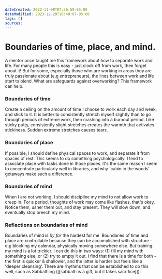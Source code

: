 ```yaml
---
dateCreated: 2023-11-08T07:56:59-05:00
dateModified: 2023-12-29T10:49:07-05:00
tags: []
sources: 
---
```

# Boundaries of time, place, and mind.

A mentor once taught me this framework about how to separate work and life. For many people this is easy - just clock off from work, then forget about it! But for some, especially those who are working in areas they are truly passionate about (e.g entrepreneurs), the lines between work and life start to blend. What are safeguards against overworking? This framework can help.

### Boundaries of time
Create a ceiling on the amount of time I choose to work each day and week, and stick to it. It is better to consistently stretch myself slightly than to go through periods of extreme work, then crashing into a burnout period. Like sticky putty, consistently slight stretches creates the warmth that activates stickiness. Sudden extreme stretches causes tears.
### Boundaries of place
If possible, I should define physical spaces to work, and separate it from spaces of rest. This seems to do something psychologically. I tend to associate place with tasks done in those places. It's the same reason I seem to concentrate particularly well in libraries, and why 'cabin in the woods' getaways make such a difference.
### Boundaries of mind
When I are not working, I should discipline my mind to not allow work to creep in. For a period, thoughts of work may come like flashes, that's okay. Notice them, usher them out, and stay present. They will slow down, and eventually stop breech my mind.
### Reflections on boundaries of mind
Boundaries of mind is *by far* the hardest for me. Boundaries of time and place are controllable because they can be accomplished with structure - e.g blocking my calendar, physically moving somewhere else. But training my mind is a lot trickier. I can do this in two ways: (1) fill my mind with something else, or (2) try to empty it out. I find that there is a time for both - the first is quicker & shallower, and the latter is harder but feels like a 'deeper cleansing'. There are rhythms that can be established to do this well, such as Sabbathing ([[sabbath is a gift, but it takes sacrifice]]).
